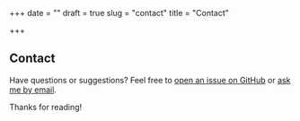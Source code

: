 +++
date = ""
draft = true
slug = "contact"
title = "Contact"

+++
## Contact

Have questions or suggestions? Feel free to [open an issue on GitHub](https://github.com/madicetea/website-personal/issues/new) or [ask me by email](mailto:madicetea@posteo.jp).

Thanks for reading!